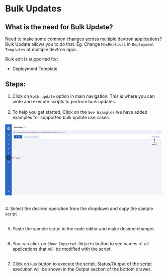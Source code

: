 # Bulk Updates

## What is the need for Bulk Update?

Need to make some common changes across multiple devtron applications?
Bulk Update allows you to do that.
Eg. Change `MaxReplicas` in `Deployment Templates` of multiple devtron apps.

Bulk edit is supported for:
 - Deployment Template

## Steps:

1. Click on `Bulk update` option in main navigation. This is where you can write and execute scripts to perform bulk updates.
 <br/><br/>
2. To help you get started, Click on the `See Examples` we have added examples for supported bulk update use cases.<br/>

![](../.gitbook/assets/bulk-update-empty.png)

<br/>
4. Select the desired operation from the dropdown and copy the sample script.
<br/><br/>

5. Paste the sample script in the code editor and make desired changes
<br/><br/>

6. You can click on `Show Impacted Objects` button to see names of all applications that will be modified with the script.
<br/><br/>

7. Click on `Run` button to execute the script. Status/Output of the script execution will be shown in the Output section of the bottom drawer.
<br/>